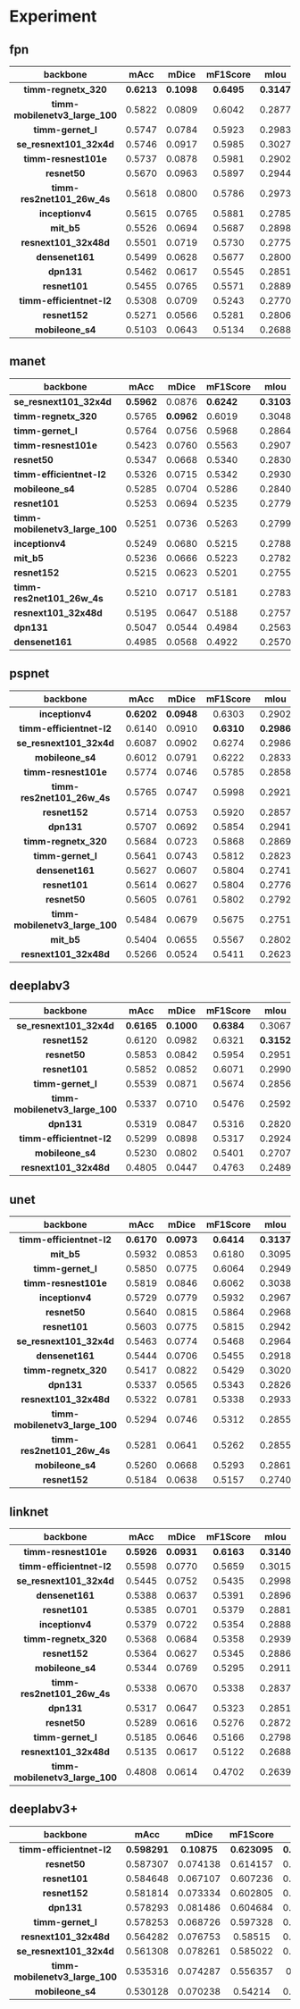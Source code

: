 # Experiment

## fpn

|          **backbone**          |  **mAcc**  |  **mDice** | **mF1Score** |  **mIou**  | **mPrecision** | **mCrossEntropyLoss** |
|:------------------------------:|:----------:|:----------:|:------------:|:----------:|:--------------:|:---------------------:|
|      **timm-regnetx_320**      | **0.6213** | **0.1098** |  **0.6495**  | **0.3147** |   **0.7109**   |       **0.6404**      |
| **timm-mobilenetv3_large_100** |   0.5822   |   0.0809   |    0.6042    |   0.2877   |     0.6687     |         0.6729        |
|        **timm-gernet_l**       |   0.5747   |   0.0784   |    0.5923    |   0.2983   |     0.6649     |         0.6685        |
|     **se_resnext101_32x4d**    |   0.5746   |   0.0917   |    0.5985    |   0.3027   |     0.6703     |         0.6643        |
|      **timm-resnest101e**      |   0.5737   |   0.0878   |    0.5981    |   0.2902   |     0.6745     |         0.6549        |
|          **resnet50**          |   0.5670   |   0.0963   |    0.5897    |   0.2944   |     0.6643     |         0.6632        |
|   **timm-res2net101_26w_4s**   |   0.5618   |   0.0800   |    0.5786    |   0.2973   |     0.6788     |         0.6711        |
|         **inceptionv4**        |   0.5615   |   0.0765   |    0.5881    |   0.2785   |     0.6596     |         0.6853        |
|           **mit_b5**           |   0.5526   |   0.0694   |    0.5687    |   0.2898   |     0.6590     |         0.6599        |
|      **resnext101_32x48d**     |   0.5501   |   0.0719   |    0.5730    |   0.2775   |     0.6600     |         0.6756        |
|         **densenet161**        |   0.5499   |   0.0628   |    0.5677    |   0.2800   |     0.6439     |         0.6940        |
|           **dpn131**           |   0.5462   |   0.0617   |    0.5545    |   0.2851   |     0.6454     |         0.6673        |
|          **resnet101**         |   0.5455   |   0.0765   |    0.5571    |   0.2889   |     0.7031     |         0.6541        |
|    **timm-efficientnet-l2**    |   0.5308   |   0.0709   |    0.5243    |   0.2770   |     0.6820     |         0.6969        |
|          **resnet152**         |   0.5271   |   0.0566   |    0.5281    |   0.2806   |     0.6520     |         0.6623        |
|        **mobileone_s4**        |   0.5103   |   0.0643   |    0.5134    |   0.2688   |     0.6751     |         0.6807        |

## manet

| **backbone**                   | **mAcc**   | **mDice**  | **mF1Score** | **mIou**   | **mPrecision** | **mCrossEntropyLoss** |
|--------------------------------|------------|------------|--------------|------------|----------------|-----------------------|
| **se_resnext101_32x4d**        | **0.5962** | 0.0876     | **0.6242**   | **0.3103** | **0.6981**     | **0.6351**            |
| **timm-regnetx_320**           | 0.5765     | **0.0962** | 0.6019       | 0.3048     | 0.6935         | 0.6400                |
| **timm-gernet_l**              | 0.5764     | 0.0756     | 0.5968       | 0.2864     | 0.6706         | 0.6553                |
| **timm-resnest101e**           | 0.5423     | 0.0760     | 0.5563       | 0.2907     | 0.6965         | 0.6489                |
| **resnet50**                   | 0.5347     | 0.0668     | 0.5340       | 0.2830     | 0.5478         | 0.6571                |
| **timm-efficientnet-l2**       | 0.5326     | 0.0715     | 0.5342       | 0.2930     | 0.6660         | 0.6492                |
| **mobileone_s4**               | 0.5285     | 0.0704     | 0.5286       | 0.2840     | 0.6870         | 0.6477                |
| **resnet101**                  | 0.5253     | 0.0694     | 0.5235       | 0.2779     | 0.5457         | 0.6591                |
| **timm-mobilenetv3_large_100** | 0.5251     | 0.0736     | 0.5263       | 0.2799     | 0.6238         | 0.6778                |
| **inceptionv4**                | 0.5249     | 0.0680     | 0.5215       | 0.2788     | 0.5409         | 0.6771                |
| **mit_b5**                     | 0.5236     | 0.0666     | 0.5223       | 0.2782     | 0.5426         | 0.6776                |
| **resnet152**                  | 0.5215     | 0.0623     | 0.5201       | 0.2755     | 0.5776         | 0.6628                |
| **timm-res2net101_26w_4s**     | 0.5210     | 0.0717     | 0.5181       | 0.2783     | 0.5397         | 0.6757                |
| **resnext101_32x48d**          | 0.5195     | 0.0647     | 0.5188       | 0.2757     | 0.5365         | 0.6768                |
| **dpn131**                     | 0.5047     | 0.0544     | 0.4984       | 0.2563     | 0.5151         | 0.7233                |
| **densenet161**                | 0.4985     | 0.0568     | 0.4922       | 0.2570     | 0.6798         | 0.7073                |

## pspnet

|          **backbone**          |  **mAcc**  |  **mDice** | **mF1Score** |  **mIou**  | **mPrecision** | **mCrossEntropyLoss** |
|:------------------------------:|:----------:|:----------:|:------------:|:----------:|:--------------:|:---------------------:|
|         **inceptionv4**        | **0.6202** | **0.0948** |    0.6303    |   0.2902   |     0.6716     |         0.6570        |
|    **timm-efficientnet-l2**    |   0.6140   |   0.0910   |  **0.6310**  | **0.2986** |     0.6686     |       **0.6434**      |
|     **se_resnext101_32x4d**    |   0.6087   |   0.0902   |    0.6274    |   0.2986   |     0.6663     |         0.6614        |
|        **mobileone_s4**        |   0.6012   |   0.0791   |    0.6222    |   0.2833   |   **0.6717**   |         0.6590        |
|      **timm-resnest101e**      |   0.5774   |   0.0746   |    0.5785    |   0.2858   |     0.6099     |         0.6662        |
|   **timm-res2net101_26w_4s**   |   0.5765   |   0.0747   |    0.5998    |   0.2921   |     0.6683     |         0.6584        |
|          **resnet152**         |   0.5714   |   0.0753   |    0.5920    |   0.2857   |     0.6691     |         0.6650        |
|           **dpn131**           |   0.5707   |   0.0692   |    0.5854    |   0.2941   |     0.7005     |         0.6548        |
|      **timm-regnetx_320**      |   0.5684   |   0.0723   |    0.5868    |   0.2869   |     0.6521     |         0.6521        |
|        **timm-gernet_l**       |   0.5641   |   0.0743   |    0.5812    |   0.2823   |     0.6643     |         0.6680        |
|         **densenet161**        |   0.5627   |   0.0607   |    0.5804    |   0.2741   |     0.6499     |         0.6759        |
|          **resnet101**         |   0.5614   |   0.0627   |    0.5804    |   0.2776   |     0.6548     |         0.6723        |
|          **resnet50**          |   0.5605   |   0.0761   |    0.5802    |   0.2792   |     0.6511     |         0.6666        |
| **timm-mobilenetv3_large_100** |   0.5484   |   0.0679   |    0.5675    |   0.2751   |     0.6484     |         0.6739        |
|           **mit_b5**           |   0.5404   |   0.0655   |    0.5567    |   0.2802   |     0.6217     |         0.6802        |
|      **resnext101_32x48d**     |   0.5266   |   0.0524   |    0.5411    |   0.2623   |     0.6510     |         0.6944        |


## deeplabv3

|          **backbone**          |  **mAcc**  |  **mDice** | **mF1Score** |  **mIou**  | **mPrecision** | **mCrossEntropyLoss** |
|:------------------------------:|:----------:|:----------:|:------------:|:----------:|:--------------:|:---------------------:|
|     **se_resnext101_32x4d**    | **0.6165** | **0.1000** |  **0.6384**  |   0.3067   |     0.6720     |         0.6667        |
|          **resnet152**         |   0.6120   |   0.0982   |    0.6321    | **0.3152** |   **0.6753**   |       **0.6381**      |
|          **resnet50**          |   0.5853   |   0.0842   |    0.5954    |   0.2951   |     0.6255     |         0.6602        |
|          **resnet101**         |   0.5852   |   0.0852   |    0.6071    |   0.2990   |     0.6665     |         0.6521        |
|        **timm-gernet_l**       |   0.5539   |   0.0871   |    0.5674    |   0.2856   |     0.6301     |         0.7024        |
| **timm-mobilenetv3_large_100** |   0.5337   |   0.0710   |    0.5476    |   0.2592   |     0.5955     |         0.7872        |
|           **dpn131**           |   0.5319   |   0.0847   |    0.5316    |   0.2820   |     0.5641     |         0.6589        |
|    **timm-efficientnet-l2**    |   0.5299   |   0.0898   |    0.5317    |   0.2924   |     0.5383     |         0.6817        |
|        **mobileone_s4**        |   0.5230   |   0.0802   |    0.5401    |   0.2707   |     0.6530     |         0.7218        |
|      **resnext101_32x48d**     |   0.4805   |   0.0447   |    0.4763    |   0.2489   |     0.5766     |         0.7602        |

## unet

|          **backbone**          |  **mAcc**  |  **mDice** | **mF1Score** |  **mIou**  | **mPrecision** | **mCrossEntropyLoss** |
|:------------------------------:|:----------:|:----------:|:------------:|:----------:|:--------------:|:---------------------:|
|    **timm-efficientnet-l2**    | **0.6170** | **0.0973** |  **0.6414**  | **0.3137** |   **0.6971**   |         0.6381        |
|           **mit_b5**           |   0.5932   |   0.0853   |    0.6180    |   0.3095   |     0.6882     |       **0.6200**      |
|        **timm-gernet_l**       |   0.5850   |   0.0775   |    0.6064    |   0.2949   |     0.6772     |         0.6468        |
|      **timm-resnest101e**      |   0.5819   |   0.0846   |    0.6062    |   0.3038   |     0.6853     |         0.6396        |
|         **inceptionv4**        |   0.5729   |   0.0779   |    0.5932    |   0.2967   |     0.6735     |         0.6649        |
|          **resnet50**          |   0.5640   |   0.0815   |    0.5864    |   0.2968   |     0.6940     |         0.6460        |
|          **resnet101**         |   0.5603   |   0.0775   |    0.5815    |   0.2942   |     0.6832     |         0.6550        |
|     **se_resnext101_32x4d**    |   0.5463   |   0.0774   |    0.5468    |   0.2964   |     0.6852     |         0.6459        |
|         **densenet161**        |   0.5444   |   0.0706   |    0.5455    |   0.2918   |     0.5534     |         0.6616        |
|      **timm-regnetx_320**      |   0.5417   |   0.0822   |    0.5429    |   0.3020   |     0.5497     |         0.6382        |
|           **dpn131**           |   0.5337   |   0.0565   |    0.5343    |   0.2826   |     0.5486     |         0.6637        |
|      **resnext101_32x48d**     |   0.5322   |   0.0781   |    0.5338    |   0.2933   |     0.5527     |         0.6488        |
| **timm-mobilenetv3_large_100** |   0.5294   |   0.0746   |    0.5312    |   0.2855   |     0.6652     |         0.6787        |
|   **timm-res2net101_26w_4s**   |   0.5281   |   0.0641   |    0.5262    |   0.2855   |     0.5416     |         0.6574        |
|        **mobileone_s4**        |   0.5260   |   0.0668   |    0.5293    |   0.2861   |     0.5456     |         0.6760        |
|          **resnet152**         |   0.5184   |   0.0638   |    0.5157    |   0.2740   |     0.6772     |         0.6985        |


## linknet

|          **backbone**          |  **mAcc**  |  **mDice** | **mF1Score** |  **mIou**  | **mPrecision** | **mCrossEntropyLoss** |
|:------------------------------:|:----------:|:----------:|:------------:|:----------:|:--------------:|:---------------------:|
|      **timm-resnest101e**      | **0.5926** | **0.0931** |  **0.6163**  | **0.3140** |     0.6879     |       **0.6362**      |
|    **timm-efficientnet-l2**    |   0.5598   |   0.0770   |    0.5659    |   0.3015   |     0.6711     |         0.6416        |
|     **se_resnext101_32x4d**    |   0.5445   |   0.0752   |    0.5435    |   0.2998   |     0.5556     |         0.6500        |
|         **densenet161**        |   0.5388   |   0.0637   |    0.5391    |   0.2896   |     0.5549     |         0.6586        |
|          **resnet101**         |   0.5385   |   0.0701   |    0.5379    |   0.2881   |     0.5511     |         0.6619        |
|         **inceptionv4**        |   0.5379   |   0.0722   |    0.5354    |   0.2888   |     0.5450     |         0.6729        |
|      **timm-regnetx_320**      |   0.5368   |   0.0684   |    0.5358    |   0.2939   |     0.5487     |         0.6529        |
|          **resnet152**         |   0.5364   |   0.0627   |    0.5345    |   0.2886   |     0.5478     |         0.6576        |
|        **mobileone_s4**        |   0.5344   |   0.0769   |    0.5295    |   0.2911   |     0.6771     |         0.6582        |
|   **timm-res2net101_26w_4s**   |   0.5338   |   0.0670   |    0.5338    |   0.2837   |   **0.6967**   |         0.6622        |
|           **dpn131**           |   0.5317   |   0.0647   |    0.5323    |   0.2851   |     0.6322     |         0.6607        |
|          **resnet50**          |   0.5289   |   0.0616   |    0.5276    |   0.2872   |     0.5383     |         0.6849        |
|        **timm-gernet_l**       |   0.5185   |   0.0646   |    0.5166    |   0.2798   |     0.5335     |         0.6910        |
|      **resnext101_32x48d**     |   0.5135   |   0.0617   |    0.5122    |   0.2688   |     0.6548     |         0.6910        |
| **timm-mobilenetv3_large_100** |   0.4808   |   0.0614   |    0.4702    |   0.2639   |     0.4841     |         0.7784        |

## deeplabv3+

|          **backbone**          |   **mAcc**   |  **mDice**  | **mF1Score** |   **mIou**   | **mPrecision** | **mCrossEntropyLoss** |
|:------------------------------:|:------------:|:-----------:|:------------:|:------------:|:--------------:|:---------------------:|
|    **timm-efficientnet-l2**    | **0.598291** | **0.10875** | **0.623095** | **0.310307** |    0.675462    |      **0.629668**     |
|          **resnet50**          |   0.587307   |   0.074138  |   0.614157   |   0.296136   |    0.686123    |        0.655441       |
|          **resnet101**         |   0.584648   |   0.067107  |   0.607236   |   0.294002   |     0.68224    |        0.657413       |
|          **resnet152**         |   0.581814   |   0.073334  |   0.602805   |   0.291415   |    0.675456    |        0.660078       |
|           **dpn131**           |   0.578293   |   0.081486  |   0.604684   |   0.295186   |  **0.693802**  |        0.641545       |
|        **timm-gernet_l**       |   0.578253   |   0.068726  |   0.597328   |   0.286981   |    0.677701    |        0.679538       |
|      **resnext101_32x48d**     |   0.564282   |   0.076753  |    0.58515   |   0.285954   |    0.659353    |        0.684943       |
|     **se_resnext101_32x4d**    |   0.561308   |   0.078261  |   0.585022   |   0.292425   |    0.678263    |        0.664196       |
| **timm-mobilenetv3_large_100** |   0.535316   |   0.074287  |   0.556357   |    0.27381   |    0.642043    |         0.723         |
|        **mobileone_s4**        |   0.530128   |   0.070238  |    0.54214   |   0.278719   |    0.665945    |        0.688039       |
